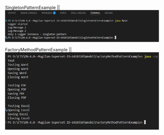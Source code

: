 SingletonPatternExample
||
![alt text](singleton.png)

FactoryMethodPatternExample
||
![alt text](FMP.png)